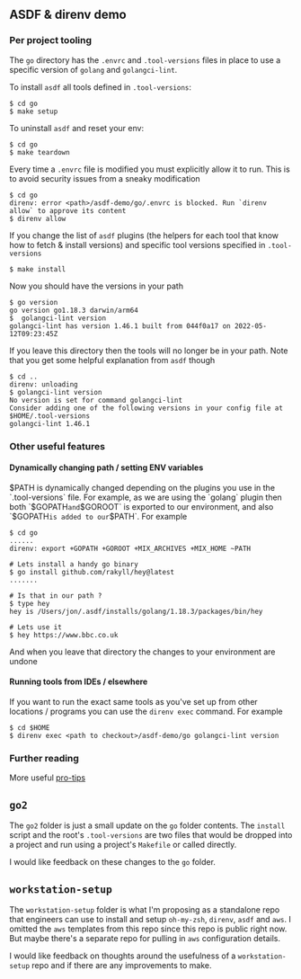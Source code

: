## ASDF & direnv demo


### Per project tooling

The `go` directory has the `.envrc` and `.tool-versions` files in place to use a specific version of `golang` and `golangci-lint`. 

To install `asdf` all tools defined in `.tool-versions`:
```shell
$ cd go 
$ make setup
```

To uninstall `asdf` and reset your env:
```shell
$ cd go
$ make teardown
```

Every time a `.envrc` file is modified you must explicitly allow it to run. This is to avoid security issues from a sneaky modification

```shell
$ cd go
direnv: error <path>/asdf-demo/go/.envrc is blocked. Run `direnv allow` to approve its content
$ direnv allow
```

If you change the list of `asdf` plugins (the helpers for each tool that know how to fetch & install versions) and specific tool versions specified in `.tool-versions`

```shell
$ make install
```

Now you should have the versions in your path 
```shell
$ go version
go version go1.18.3 darwin/arm64
$  golangci-lint version
golangci-lint has version 1.46.1 built from 044f0a17 on 2022-05-12T09:23:45Z
```

If you leave this directory then the tools will no longer be in your path. Note that you get some helpful explanation from `asdf` though
```shell
$ cd ..
direnv: unloading
$ golangci-lint version
No version is set for command golangci-lint
Consider adding one of the following versions in your config file at $HOME/.tool-versions
golangci-lint 1.46.1
```

### Other useful features
#### Dynamically changing path / setting ENV variables
$PATH is dynamically changed depending on the plugins you use in the `.tool-versions` file. For example, as we are using the `golang` plugin then both `$GOPATH` and `$GOROOT` is exported to our environment, and also `$GOPATH` is added to our `$PATH`. For example

```shell
$ cd go 
......
direnv: export +GOPATH +GOROOT +MIX_ARCHIVES +MIX_HOME ~PATH

# Lets install a handy go binary
$ go install github.com/rakyll/hey@latest
.......

# Is that in our path ?
$ type hey
hey is /Users/jon/.asdf/installs/golang/1.18.3/packages/bin/hey

# Lets use it
$ hey https://www.bbc.co.uk
```

And when you leave that directory the changes to your environment are undone

#### Running tools from IDEs / elsewhere
If you want to run the exact same tools as you've set up from other locations / programs you can use the `direnv exec` command. For example

```shell
$ cd $HOME
$ direnv exec <path to checkout>/asdf-demo/go golangci-lint version
```

### Further reading
More useful [pro-tips](https://github.com/asdf-community/asdf-direnv#pro-tips) 

## `go2`

The `go2` folder is just a small update on the `go` folder contents. The `install` script and the root's `.tool-versions` are two files that would be dropped into a project and run using a project's `Makefile` or called directly.

I would like feedback on these changes to the `go` folder.

## `workstation-setup`

The `workstation-setup` folder is what I'm proposing as a standalone repo that engineers can use to install and setup `oh-my-zsh`, `direnv`, `asdf` and `aws`. I omitted the `aws` templates from this repo since this repo is public right now. But maybe there's a separate repo for pulling in `aws` configuration details.

I would like feedback on thoughts around the usefulness of a `workstation-setup` repo and if there are any improvements to make.
